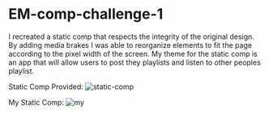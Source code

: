 # EM-comp-challenge-1
I recreated a static comp that respects the integrity of the original design.  
By adding media brakes I was able to reorganize elements to fit the page according to the pixel width of the screen. 
My theme for the static comp is an app that will allow users to post they playlists and listen to other peoples playlist.

Static Comp Provided:
![static-comp](static-comp-challleng-2.png)

My Static Comp:
![my](my-static-comp-challenge-2.png)
